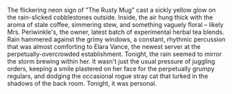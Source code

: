 The flickering neon sign of "The Rusty Mug" cast a sickly yellow glow on the rain-slicked cobblestones outside.  Inside, the air hung thick with the aroma of stale coffee, simmering stew, and something vaguely floral – likely Mrs. Periwinkle's, the owner, latest batch of experimental herbal tea blends.  Rain hammered against the grimy windows, a constant, rhythmic percussion that was almost comforting to Elara Vance, the newest server at the perpetually-overcrowded establishment.  Tonight, the rain seemed to mirror the storm brewing within her.  It wasn't just the usual pressure of juggling orders, keeping a smile plastered on her face for the perpetually grumpy regulars, and dodging the occasional rogue stray cat that lurked in the shadows of the back room.  Tonight, it was personal.
